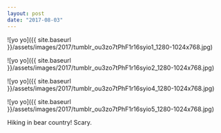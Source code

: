 ```yaml
---
layout: post
date: "2017-08-03"
---
```


![yo yo]({{ site.baseurl }}/assets/images/2017/tumblr_ou3zo7tPhF1r16syio1_1280-1024x768.jpg)

![yo yo]({{ site.baseurl }}/assets/images/2017/tumblr_ou3zo7tPhF1r16syio2_1280-1024x768.jpg)

![yo yo]({{ site.baseurl }}/assets/images/2017/tumblr_ou3zo7tPhF1r16syio4_1280-1024x768.jpg)

![yo yo]({{ site.baseurl }}/assets/images/2017/tumblr_ou3zo7tPhF1r16syio5_1280-1024x768.jpg)

Hiking in bear country! Scary.
